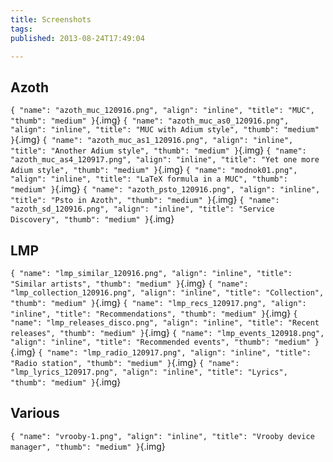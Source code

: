 ```yaml
---
title: Screenshots
tags: 
published: 2013-08-24T17:49:04

---
```


Azoth
-----

`{ "name": "azoth_muc_120916.png", "align": "inline", "title": "MUC", "thumb": "medium" }`{.img}
`{ "name": "azoth_muc_as0_120916.png", "align": "inline", "title": "MUC with Adium style", "thumb": "medium" }`{.img}
`{ "name": "azoth_muc_as1_120916.png", "align": "inline", "title": "Another Adium style", "thumb": "medium" }`{.img}
`{ "name": "azoth_muc_as4_120917.png", "align": "inline", "title": "Yet one more Adium style", "thumb": "medium" }`{.img}
`{ "name": "modnok01.png", "align": "inline", "title": "LaTeX formula in a MUC", "thumb": "medium" }`{.img}
`{ "name": "azoth_psto_120916.png", "align": "inline", "title": "Psto in Azoth", "thumb": "medium" }`{.img}
`{ "name": "azoth_sd_120916.png", "align": "inline", "title": "Service Discovery", "thumb": "medium" }`{.img}

LMP
---

`{ "name": "lmp_similar_120916.png", "align": "inline", "title": "Similar artists", "thumb": "medium" }`{.img}
`{ "name": "lmp_collection_120916.png", "align": "inline", "title": "Collection", "thumb": "medium" }`{.img}
`{ "name": "lmp_recs_120917.png", "align": "inline", "title": "Recommendations", "thumb": "medium" }`{.img}
`{ "name": "lmp_releases_disco.png", "align": "inline", "title": "Recent releases", "thumb": "medium" }`{.img}
`{ "name": "lmp_events_120918.png", "align": "inline", "title": "Recommended events", "thumb": "medium" }`{.img}
`{ "name": "lmp_radio_120917.png", "align": "inline", "title": "Radio station", "thumb": "medium" }`{.img}
`{ "name": "lmp_lyrics_120917.png", "align": "inline", "title": "Lyrics", "thumb": "medium" }`{.img}

Various
-------

`{ "name": "vrooby-1.png", "align": "inline", "title": "Vrooby device manager", "thumb": "medium" }`{.img}
